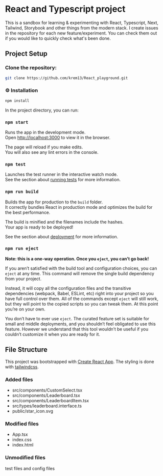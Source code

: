 # React and Typescript project
This is a sandbox for learning & experimenting with React, Typescript, Next, Tailwind, Storybook and other things from the modern stack.
I create issues in the repository for each new feature/experiment. You can check them out if you would like to quickly check what's been done.

## Project Setup

### Clone the repository:

```sh
git clone https://github.com/krem13/React_playground.git
```

### ⚙️ Installation

```sh
npm install
```

In the project directory, you can run:

### `npm start`

Runs the app in the development mode.\
Open [http://localhost:3000](http://localhost:3000) to view it in the browser.

The page will reload if you make edits.\
You will also see any lint errors in the console.

### `npm test`

Launches the test runner in the interactive watch mode.\
See the section about [running tests](https://facebook.github.io/create-react-app/docs/running-tests) for more information.

### `npm run build`

Builds the app for production to the `build` folder.\
It correctly bundles React in production mode and optimizes the build for the best performance.

The build is minified and the filenames include the hashes.\
Your app is ready to be deployed!

See the section about [deployment](https://facebook.github.io/create-react-app/docs/deployment) for more information.

### `npm run eject`

**Note: this is a one-way operation. Once you `eject`, you can’t go back!**

If you aren’t satisfied with the build tool and configuration choices, you can `eject` at any time. This command will remove the single build dependency from your project.

Instead, it will copy all the configuration files and the transitive dependencies (webpack, Babel, ESLint, etc) right into your project so you have full control over them. All of the commands except `eject` will still work, but they will point to the copied scripts so you can tweak them. At this point you’re on your own.

You don’t have to ever use `eject`. The curated feature set is suitable for small and middle deployments, and you shouldn’t feel obligated to use this feature. However we understand that this tool wouldn’t be useful if you couldn’t customize it when you are ready for it.

## File Structure

This project was bootstrapped with [Create React App](https://github.com/facebook/create-react-app).
The styling is done with [tailwindcss](https://tailwindcss.com/).

### Added files

- src/components/CustomSelect.tsx
- src/components/Leaderboard.tsx
- src/components/LeaderboardItem.tsx
- src/types/leaderboard.interface.ts
- public/star_icon.svg

### Modified files

- App.tsx
- index.css
- index.html

### Unmodified files

test files and config files
